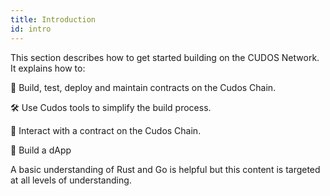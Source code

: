 ```yaml
---
title: Introduction
id: intro
---
```


This section describes how to get started building on the CUDOS Network. It explains how to: 

🚀 Build, test, deploy and maintain contracts on the Cudos Chain.

🛠 Use Cudos tools to simplify the build process.

🤝 Interact with a contract on the Cudos Chain.

🧱 Build a dApp

A basic understanding of Rust and Go is helpful but this content is targeted at all levels of understanding.










